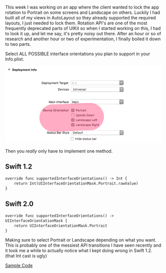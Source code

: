 <!--
Title: Per-View Auto-Rotation Locking Made Easy for iOS 8 and 9
Description: Lock your view controller orientation with this one weird trick.
Date: 2015/11/10
Template: post
Blog: true
-->

This week I was working on an app where the client wanted to lock the
app rotation to Portrait on some screens and Landscape on others.
Luckily I had built all of my views in AutoLayout so they already
supported the required layouts, I just needed to lock them. Rotation
API's are one of the most frequently deprecated parts of UIKit so when I
started working on this, I had to look it up, and let me say, it's
pretty noisy out there. After an hour or so of research and another hour
or two of experimentation, I finally boiled it down to two parts.

Select ALL POSSIBLE interface orientations you plan to support in your Info.plist.

![Screenshot][1]

Then you *really* only have to implement one method.

## Swift 1.2

```
override func supportedInterfaceOrientations() -> Int {
    return Int(UIInterfaceOrientationMask.Portrait.rawValue)
}
```

## Swift 2.0

```
override func supportedInterfaceOrientations() -> UIInterfaceOrientationMask {
    return UIInterfaceOrientationMask.Portrait
}
```

Making sure to select Portrait or Landscape depending on what you want.
This is probably one of the messiest API transitions I have seen
recently and it took me a while to actually notice what I kept doing
wrong in Swift 1.2. (that Int cast is ugly)

[Sample Code][2]

[1]: content/images/InterfaceOrientation.png
[2]: content/downloads/RotationTest.zip